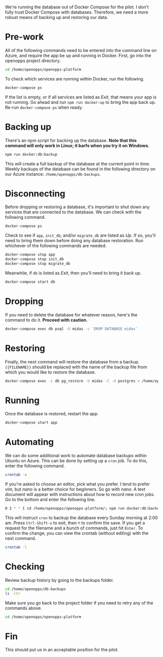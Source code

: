 We're running the database out of Docker Compose for the pilot. I don't fully trust Docker Compose with databases. Therefore, we need a more robust means of backing up and restoring our data.

# Pre-work

All of the following commands need to be entered into the command line on Azure, and require the app be up and running in Docker. First, go into the openopps project directory.

```sh
cd /home/openopps/openopps-platform
```

To check which services are running within Docker, run the following.

```sh
docker-compose ps
```

If the list is empty, or if all services are listed as *Exit*, that means your app is not running. Go ahead and run `npm run docker:up` to bring the app back up. Re-run `docker-compose ps` when ready.

# Backing up

There's an npm script for backing up the database. **Note that this command will only work in Linux; it barfs when you try it on Windows.**

```sh
npm run docker:db:backup
```

This will create a full backup of the database at the current point in time. Weekly backups of the database can be found in the following directory on our Azure instance: `/home/openopps/db-backups`.

# Disconnecting

Before dropping or restoring a database, it's important to shut down any services that are connected to the database. We can check with the following command.

```sh
docker-compose ps
```

Check to see if `app`, `init_db`, and/or `migrate_db` are listed as *Up*. If so, you'll need to bring them down before doing any database restoration. Run whichever of the following commands are needed.

```sh
docker-compose stop app
docker-compose stop init_db
docker-compose stop migrate_db
```

Meanwhile, if `db` is listed as *Exit*, then you'll need to bring it back up.

```sh
docker-compose start db
```

# Dropping

If you need to delete the database for whatever reason, here's the command to do it. **Proceed with caution.**

```sh
docker-compose exec db psql -U midas -c 'DROP DATABASE midas'
```

# Restoring

Finally, the next command will restore the database from a backup. `{{FILENAME}}` should be replaced with the name of the backup file from which you would like to restore the database.

```sh
docker-compose exec -i db pg_restore -U midas -C -d postgres < /home/openopps/db-backups/{{FILENAME}}.dump
```

# Running

Once the database is restored, restart the app.

```sh
docker-compose start app
```

# Automating

We can do some additional work to automate database backups within Ubuntu on Azure. This can be done by setting up a `cron` job. To do this, enter the following command.

```sh
crontab -e
```

If you're asked to choose an editor, pick what you prefer. I tend to prefer *vim*, but *nano* is a better choice for beginners. So go with *nano*. A text document will appear with instructions about how to record new cron jobs. Go to the bottom and enter the following line.

```sh
0 2 * * 1 cd /home/openopps/openopps-platform/; npm run docker:db:backup
```

This will instruct `cron` to backup the database every Sunday morning at 2:00 am. Press `Ctrl-Shift-x` to exit, then `Y` to confirm the save. If you get a request for the filename and a bunch of commands, just hit `Enter`. To confirm the change, you can view the crontab (without editing) with the next command.

```sh
crontab -l
```

# Checking

Review backup history by going to the backups folder.

```sh
cd /home/openopps/db-backups
ls -ltr
```

Make sure you go back to the project folder if you need to retry any of the commands above.

```sh
cd /home/openopps/openopps-platform
```

# Fin

This should put us in an acceptable position for the pilot.
